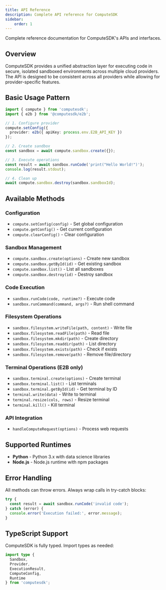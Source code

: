 ```yaml
---
title: API Reference
description: Complete API reference for ComputeSDK
sidebar:
    order: 1
---
```


Complete reference documentation for ComputeSDK's APIs and interfaces.

## Overview

ComputeSDK provides a unified abstraction layer for executing code in secure, isolated sandboxed environments across multiple cloud providers. The API is designed to be consistent across all providers while allowing for provider-specific features.

## Basic Usage Pattern

```typescript
import { compute } from 'computesdk';
import { e2b } from '@computesdk/e2b';

// 1. Configure provider
compute.setConfig({ 
  provider: e2b({ apiKey: process.env.E2B_API_KEY }) 
});

// 2. Create sandbox
const sandbox = await compute.sandbox.create({});

// 3. Execute operations
const result = await sandbox.runCode('print("Hello World!")');
console.log(result.stdout);

// 4. Clean up
await compute.sandbox.destroy(sandbox.sandboxId);
```

## Available Methods

### Configuration
- `compute.setConfig(config)` - Set global configuration
- `compute.getConfig()` - Get current configuration  
- `compute.clearConfig()` - Clear configuration

### Sandbox Management
- `compute.sandbox.create(options)` - Create new sandbox
- `compute.sandbox.getById(id)` - Get existing sandbox
- `compute.sandbox.list()` - List all sandboxes
- `compute.sandbox.destroy(id)` - Destroy sandbox

### Code Execution
- `sandbox.runCode(code, runtime?)` - Execute code
- `sandbox.runCommand(command, args?)` - Run shell command

### Filesystem Operations
- `sandbox.filesystem.writeFile(path, content)` - Write file
- `sandbox.filesystem.readFile(path)` - Read file
- `sandbox.filesystem.mkdir(path)` - Create directory
- `sandbox.filesystem.readdir(path)` - List directory
- `sandbox.filesystem.exists(path)` - Check if exists
- `sandbox.filesystem.remove(path)` - Remove file/directory

### Terminal Operations (E2B only)
- `sandbox.terminal.create(options)` - Create terminal
- `sandbox.terminal.list()` - List terminals
- `sandbox.terminal.getById(id)` - Get terminal by ID
- `terminal.write(data)` - Write to terminal
- `terminal.resize(cols, rows)` - Resize terminal
- `terminal.kill()` - Kill terminal

### API Integration
- `handleComputeRequest(options)` - Process web requests

## Supported Runtimes

- **Python** - Python 3.x with data science libraries
- **Node.js** - Node.js runtime with npm packages

## Error Handling

All methods can throw errors. Always wrap calls in try-catch blocks:

```typescript
try {
  const result = await sandbox.runCode('invalid code');
} catch (error) {
  console.error('Execution failed:', error.message);
}
```

## TypeScript Support

ComputeSDK is fully typed. Import types as needed:

```typescript
import type { 
  Sandbox, 
  Provider, 
  ExecutionResult,
  ComputeConfig,
  Runtime 
} from 'computesdk';
```
